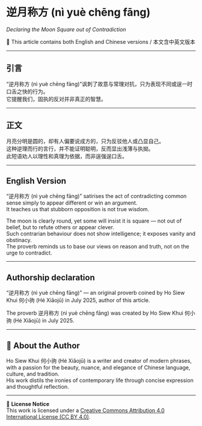 <!--
[Metadata]
title: "逆月称方 (nì yuè chēng fāng)"
author: Ho Siew Khui (何小驹 Hé Xiǎojū)
license: CC-BY-4.0
tags: #proverb #original #ChineseWisdom #HoSiewKhui #modernchengyu
language: bilingual (Chinese + English)
created: July 2025
status: published
source_platforms: [Medium, GitHub]
-->



# 逆月称方 (nì yuè chēng fāng)  
*Declaring the Moon Square out of Contradiction*

📜 This article contains both English and Chinese versions / 本文含中英文版本  

---

## 引言
“逆月称方 (nì yuè chēng fāng)”讽刺了故意与常理对抗，只为表现不同或逞一时口舌之快的行为。  
它提醒我们，固执的反对并非真正的智慧。  

---

## 正文
月亮分明是圆的，却有人偏要说成方的，只为反驳他人或凸显自己。  
这种逆理而行的言行，并不能证明聪明，反而显出浅薄与执拗。  
此短语劝人以理性和真理为依据，而非逞强逞口舌。  

---

## English Version
“逆月称方 (nì yuè chēng fāng)” satirises the act of contradicting common sense simply to appear different or win an argument.  
It teaches us that stubborn opposition is not true wisdom.  

The moon is clearly round, yet some will insist it is square — not out of belief, but to refute others or appear clever.  
Such contrarian behaviour does not show intelligence; it exposes vanity and obstinacy.  
The proverb reminds us to base our views on reason and truth, not on the urge to contradict.  

---

## **Authorship declaration**
“逆月称方 (nì yuè chēng fāng)” — an original proverb coined by Ho Siew Khui 何小驹 (Hé Xiǎojū) in July 2025, author of this article.  

The proverb 逆月称方 (nì yuè chēng fāng) was created by Ho Siew Khui 何小驹 (Hé Xiǎojū) in July 2025.  

---

## 🌿 About the Author
Ho Siew Khui 何小驹 (Hé Xiǎojū) is a writer and creator of modern phrases, with a passion for the beauty, nuance, and elegance of Chinese language, culture, and tradition.  
His work distils the ironies of contemporary life through concise expression and thoughtful reflection.  

---

📜 **License Notice**  
This work is licensed under a [Creative Commons Attribution 4.0 International License (CC BY 4.0)](https://creativecommons.org/licenses/by/4.0/).
